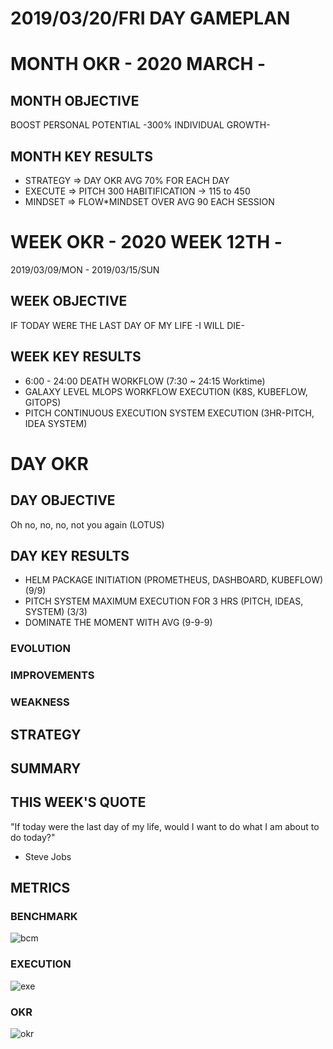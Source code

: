 # 2019/03/20/FRI DAY GAMEPLAN

# MONTH OKR - 2020 MARCH -

## MONTH OBJECTIVE

BOOST PERSONAL POTENTIAL -300% INDIVIDUAL GROWTH-

## MONTH KEY RESULTS

- STRATEGY => DAY OKR AVG 70% FOR EACH DAY
- EXECUTE => PITCH 300 HABITIFICATION -> 115 to 450
- MINDSET => FLOW\*MINDSET OVER AVG 90 EACH SESSION

# WEEK OKR - 2020 WEEK 12TH -

2019/03/09/MON - 2019/03/15/SUN

## WEEK OBJECTIVE

IF TODAY WERE THE LAST DAY OF MY LIFE -I WILL DIE-

## WEEK KEY RESULTS

- 6:00 - 24:00 DEATH WORKFLOW (7:30 ~ 24:15 Worktime)
- GALAXY LEVEL MLOPS WORKFLOW EXECUTION (K8S, KUBEFLOW, GITOPS)
- PITCH CONTINUOUS EXECUTION SYSTEM EXECUTION (3HR-PITCH, IDEA SYSTEM)

# DAY OKR

## DAY OBJECTIVE

Oh no, no, no, not you again (LOTUS)

## DAY KEY RESULTS

- HELM PACKAGE INITIATION (PROMETHEUS, DASHBOARD, KUBEFLOW) (9/9)
- PITCH SYSTEM MAXIMUM EXECUTION FOR 3 HRS (PITCH, IDEAS, SYSTEM) (3/3)
- DOMINATE THE MOMENT WITH AVG (9-9-9)

### EVOLUTION

### IMPROVEMENTS

### WEAKNESS

## STRATEGY

## SUMMARY

## THIS WEEK'S QUOTE

"If today were the last day of my life, would I want to do what I am about to do today?"

- Steve Jobs

## METRICS

### BENCHMARK

![bcm](https://docs.google.com/spreadsheets/d/e/2PACX-1vTn9MtGt1jOULpuxwqtLcN3Qgv7dXDzoNXQ9ZgpvySLydy_y5wXfC5fB9hLM5SdOlNKC8noS_IsDVjD/pubchart?oid=1514722899&format=image)

### EXECUTION

![exe](https://docs.google.com/spreadsheets/d/e/2PACX-1vSrTUcxr3ugVq61IJYDv5ja7KNUHCZ1utk8Ut7-qs_e54y90UB01T2LRaUfaTcOu63WPMwRehlLKBco/pubchart?oid=1604769036&format=image)

### OKR

![okr](https://docs.google.com/spreadsheets/d/e/2PACX-1vRW2b87vykosa5nLXumLArknC0DWPXQhEW9epAxsX3ngAAk4uPl4uZXvKUaaMHfDo7Y2w7QPUT5TH3x/pubchart?oid=700559211&format=image)
